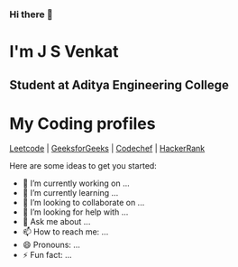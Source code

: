### Hi there 👋

# I'm J S Venkat
## Student at Aditya Engineering College

# My Coding profiles
[Leetcode](https://leetcode.com/sai_venkat_j/) |
[GeeksforGeeks](https://auth.geeksforgeeks.org/user/saivenkatjavvadi666/practice) |
[Codechef](https://www.codechef.com/users/sai_venkat_j) |
[HackerRank](https://www.hackerrank.com/20A91A0481) 





Here are some ideas to get you started:

- 🔭 I’m currently working on ...
- 🌱 I’m currently learning ...
- 👯 I’m looking to collaborate on ...
- 🤔 I’m looking for help with ...
- 💬 Ask me about ...
- 📫 How to reach me: ...
- 😄 Pronouns: ...
- ⚡ Fun fact: ...

